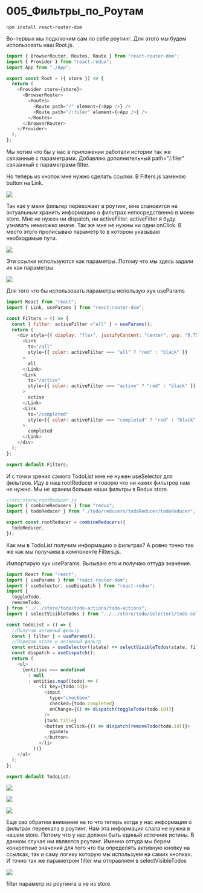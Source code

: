 # 005_Фильтры_по_Роутам

```shell
npm install react-router-dom
```

Во-первых мы подключим сам по себе роутинг. Для этого мы будем использовать наш Root.js.

```js
import { BrowserRouter, Routes, Route } from "react-router-dom";
import { Provider } from "react-redux";
import App from "./App";

export const Root = ({ store }) => {
  return (
    <Provider store={store}>
      <BrowserRouter>
        <Routes>
          <Route path="/" element={<App />} />
          <Route path="/:filer" element={<App />} />
        </Routes>
      </BrowserRouter>
    </Provider>
  );
};

```

Мы хотим что бы у нас в приложении работали истории так же связанные с  параметрами. Добавляю дополнительный path="/:filer" связанный с параметрами filter.

Но теперь из кнопок мне нужно сделать ссылки. В Filters.js заменяю button на Link. 

![](img/001.jpg)

Так как у меня фильтер переезжает в роутинг, мне становится не актуальным хранить информацию о фильтрах непосредственно в моем store. Мне не нужен ни dispatch, ни activeFilter.  activeFilter я буду узнавать немножко иначе. Так же мне не нужны ни одни onClick. В место этого прописываю параметр to в котором указываю необходимые пути.

![](img/002.jpg)

Эти ссылки используются как параметры. Потому что мы здесь задали их как параметры 

![](img/003.jpg)

Для того что бы использовать параметры использую хук useParams

```js
import React from "react";
import { Link, useParams } from "react-router-dom";

const Filters = () => {
  const { filter: activeFilter ="all" } = useParams();
  return (
    <div style={{ display: "flex", justifyContent: "center", gap: "0.75rem" }}>
      <Link
        to="/all"
        style={{ color: activeFilter === "all" ? "red" : "black" }}
      >
        all
      </Link>
      <Link
        to="/active"
        style={{ color: activeFilter === "active" ? "red" : "black" }}
      >
        active
      </Link>
      <Link
        to="/completed"
        style={{ color: activeFilter === "completed" ? "red" : "black" }}
      >
        completed
      </Link>
    </div>
  );
};

export default Filters;

```

И с точки зрения самого TodoList мне не нужен useSelector для фильтров. Иду в наш rootReducer и говорю что ни каких фильтров нам не нужно. Мы не храним больше наши фильтры в Redux store.

```js
//src/store/rootReducer.js
import { combineReducers } from "redux";
import { todoReducer } from "./todo/reducers/todoReducer/todoReducer";

export const rootReducer = combineReducers({
  todoReducer,
});

```

Как мы в TodoList получим информацию о фильтрах? А ровно точно так же как мы получаем в компоненте Filters.js.

Импортирую хук useParams. Вызываю его и получаю оттуда значение.

```js
import React from "react";
import { useParams } from "react-router-dom";
import { useSelector, useDispatch } from "react-redux";
import {
  toggleTodo,
  removeTodo,
} from "../../store/todo/todo-actions/todo-actions";
import { selectVisibleTodos } from "../../store/todo/selectors/todo-selectors";

const TodoList = () => {
  //Получаю активный фильтр
  const { filter } = useParams();
  //Передаю state и активный фильтр
  const entities = useSelector((state) => selectVisibleTodos(state, filter));
  const dispatch = useDispatch();
  return (
    <ul>
      {entities === undefined
        ? null
        : entities.map((todo) => (
            <li key={todo.id}>
              <input
                type="checkbox"
                checked={todo.completed}
                onChange={() => dispatch(toggleTodo(todo.id))}
              />
              {todo.title}
              <button onClick={() => dispatch(removeTodo(todo.id))}>
                удалить
              </button>
            </li>
          ))}
    </ul>
  );
};

export default TodoList;

```

![](img/004.jpg)

![](img/005.jpg)

![](img/006.jpg)

Еще раз обратим внимание на то что теперь когда у нас информация о фильтрах переехала в роутинг. Нам эта информация слала не нужна в нашем store. Потому что у нас должен быть единый источник истины. В данном случае им является роутинг. Именно оттуда мы берем конкретные значения для того что бы определять активную кнопку на ссылках, так и саму логику которую мы используем на самих кнопках. И точно так же параметром filter мы отправляем в selectVisibleTodos

![](img/007.jpg)

filter параметр из роутинга а не из store.

